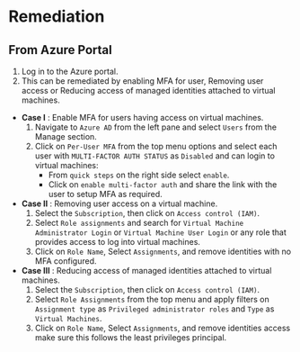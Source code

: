 # Remediation

## From Azure Portal

1. Log in to the Azure portal.
2. This can be remediated by enabling MFA for user, Removing user access or Reducing access of managed identities attached to virtual machines.

- **Case I** : Enable MFA for users having access on virtual machines.
    1. Navigate to `Azure AD` from the left pane and select `Users` from the Manage section.
    2. Click on `Per-User MFA` from the top menu options and select each user with `MULTI-FACTOR AUTH STATUS` as `Disabled` and can login to virtual machines:
        - From `quick steps` on the right side select `enable`.
        - Click on `enable multi-factor auth` and share the link with the user to setup MFA as required.
- **Case II** : Removing user access on a virtual machine.
    1. Select the `Subscription`, then click on `Access control (IAM)`.
    2. Select `Role assignments` and search for `Virtual Machine Administrator Login` or `Virtual Machine User Login` or any role that provides access to log into virtual machines.
    3. Click on `Role Name`, Select `Assignments`, and remove identities with no MFA configured.
- **Case III** : Reducing access of managed identities attached to virtual machines.
    1. Select the `Subscription`, then click on `Access control (IAM)`.
    2. Select `Role Assignments` from the top menu and apply filters on `Assignment type` as `Privileged administrator roles` and `Type` as `Virtual Machines`.
    3. Click on `Role Name`, Select `Assignments`, and remove identities access make sure this follows the least privileges principal.
